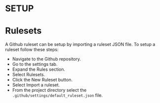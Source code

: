 SETUP
===============
# Rulesets
A Github ruleset can be setup by importing a ruleset JSON file.  To setup a
ruleset follow these steps:
* Navigate to the Github repository.
* Go to the settings tab.
* Expand the Rules section.
* Select Rulesets.
* Click the New Ruleset button.
* Select Import a ruleset.
* From the project directory select the `.github/settings/default_ruleset.json` file.

